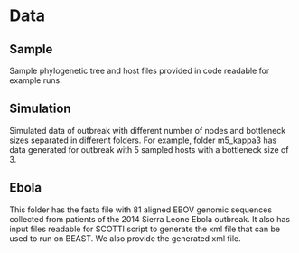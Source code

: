 # Data

## Sample

Sample phylogenetic tree and host files provided in code readable for
example runs.

## Simulation

Simulated data of outbreak with different number of nodes and bottleneck
sizes separated in different folders. For example, folder m5_kappa3 has
data generated for outbreak with 5 sampled hosts with a bottleneck size
of 3.

## Ebola

This folder has the fasta file with 81 aligned EBOV genomic sequences
collected from patients of the 2014 Sierra Leone Ebola outbreak. It also
has input files readable for SCOTTI script to generate the xml file that
can be used to run on BEAST. We also provide the generated xml file.

